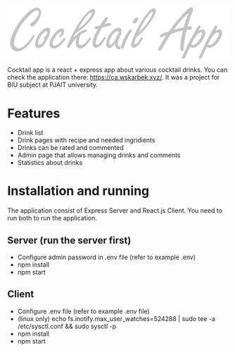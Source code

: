 ![logo](https://github.com/wskarbek/cocktail-app/blob/main/client/public/logo.png)

Cocktail app is a react + express app about various cocktail drinks. You can check the application there: https://ca.wskarbek.xyz/. It was a project for BIU subject at PJAIT university.
# Features
* Drink list
* Drink pages with recipe and needed ingridients 
* Drinks can be rated and commented
* Admin page that allows managing drinks and comments
* Statistics about drinks

# Installation and running
The application consist of Express Server and React.js Client. You need to run both to run the application.

## Server (run the server first)
* Configure admin password in .env file (refer to example .env)
* npm install
* npm start

## Client
* Configure .env file (refer to example .env file)
* (linux only) echo fs.inotify.max_user_watches=524288 | sudo tee -a /etc/sysctl.conf && sudo sysctl -p
* npm install
* npm start
